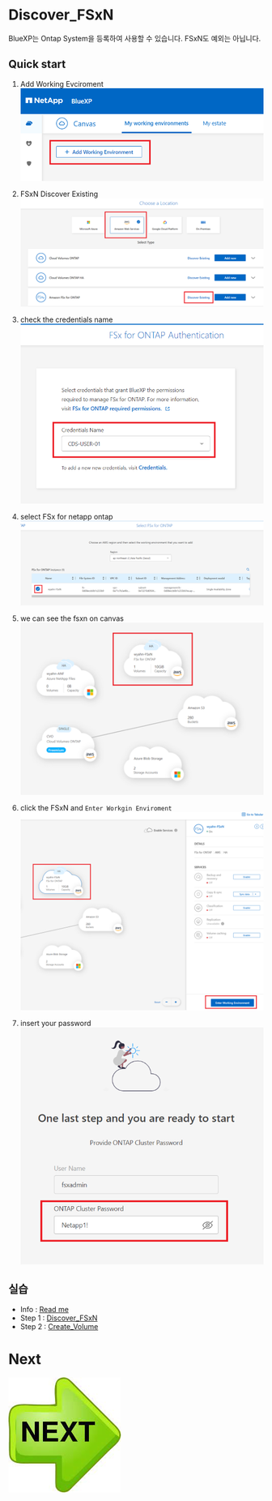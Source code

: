 # Discover_FSxN
BlueXP는 Ontap System을 등록하여 사용할 수 있습니다. FSxN도 예외는 아닙니다.

## Quick start
1. Add Working Evciroment</br>
![Alt text](./Images/GetStartedwithBlueXPForFsxN-0.png)

2. FSxN Discover Existing</br>
![Alt text](./Images/GetStartedwithBlueXPForFsxN-1.png)

3. check the credentials name</br>
![Alt text](./Images/GetStartedwithBlueXPForFsxN-2.png)

4. select FSx for netapp ontap</br>
![Alt text](./Images/GetStartedwithBlueXPForFsxN-3.png)

5. we can see the fsxn on canvas</br>
![Alt text](./Images/GetStartedwithBlueXPForFsxN-4.png)

6. click the FSxN and ```Enter Workgin Enviroment```</br>
![Alt text](./Images/GetStartedwithBlueXPForFsxN-5.png)

7. insert your password</br>
![Alt text](./Images/GetStartedwithBlueXPForFsxN-6.png)

## 실습
- Info : [Read me](./Readme.md)
- Step 1 : [Discover_FSxN](./Discover_FSxN.md)
- Step 2 : [Create_Volume](./Create_Volume.md)

# Next
[![Next.png](./Images/Next.png)](./Create_Volume.md)

